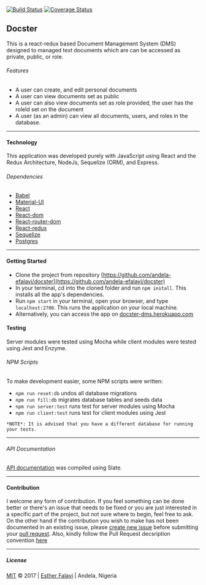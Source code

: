[![Build Status](https://travis-ci.org/andela-efalayi/docster.svg?branch=feedback-branch)](https://travis-ci.org/andela-efalayi/docster) [![Coverage Status](https://coveralls.io/repos/github/andela-efalayi/docster/badge.svg?branch=bug%2Ffix-travis-error)](https://coveralls.io/github/andela-efalayi/docster?branch=staging)

## Docster
This is a react-redux based Document Management System (DMS) designed to managed text documents which 
are can be accessed as private, public, or role.

###### Features
- A user can create, and edit personal documents
- A user can view documents set as public
- A user can also view documents set as role provided, the user has the roleId set on the document
- A user (as an admin) can view all documents, users, and roles in the database.

***
#### Technology
This application was developed purely with JavaScript using React and the Redux 
Architecture, NodeJs, Sequelize (ORM), and Express.

###### Dependencies
- [Babel](https://babeljs.io/)
- [Material-UI](http://www.material-ui.com/#/)
- [React](https://facebook.github.io/react/)
- [React-dom](https://www.npmjs.com/package/react-dom)
- [React-router-dom](https://www.npmjs.com/package/react-router-dom)
- [React-redux](http://redux.js.org/)
- [Sequelize](http://docs.sequelizejs.com/)
- [Postgres](https://www.postgresql.org/docs/9.6/static/tutorial-createdb.html)

***
#### Getting Started
- Clone the project from repository [https://github.com/andela-efalayi/docster](https://github.com/andela-efalayi/docster)
- In your terminal, cd into the cloned folder and run `npm install`. This installs all the app's dependencies.
- Run `npm start` in your terminal, open your browser, and type `localhost:2700`. This runs the application on your local machine.
- Alternatively, you can access the app on [docster-dms.herokuapp.com](https://docster-dms.herokuapp.com/)

#### Testing
Server modules were tested using Mocha while client modules were tested using Jest and Enzyme.

###### NPM Scripts
To make development easier, some NPM scripts were written:
- `npm run reset:db` undos all database migrations
- `npm run fill:db` migrates database tables and seeds data
- `npm run server:test` runs test for server modules using Mocha
- `npm run client:test` runs test for client modules using Jest

```
*NOTE*: It is advised that you have a different database for running your tests.
```
*** 
###### API Documentation
[API documentation](https://docster-dms.herokuapp.com/documentation/#introduction) was compiled using Slate.

***
#### Contribution
I welcome any form of contribution. If you feel something can be done better or 
there's an issue that needs to be fixed
or you are just interested in a specific part of the project, but not sure where
 to begin, feel free to ask.
On the other hand if the contribution you wish to make has not been documented 
in an existing issue, please [create new issue](https://github.com/andela-efalayi/docster/issues/new) before submitting your [pull request](https://help.github.com/articles/about-pull-requests/).
Also, kindly follow the Pull Request decsription convention [here](https://github.com/andela-efalayi/docster/wiki/Pull-Request-Naming-and-Description-Convention)

***
##### License
[MIT](LICENSE.txt) © 2017 | [Esther Falayi](github.com/andela-efalayi/) | 
Andela, Nigeria
